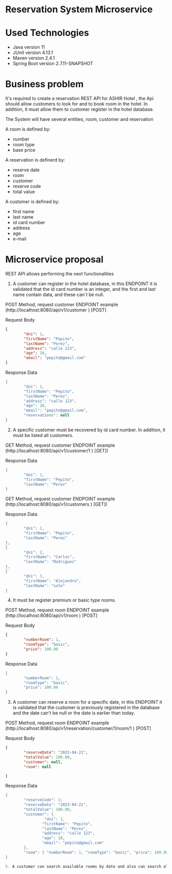 # Reservation System Microservice

# Used Technologies
- Java version 11
- JUnit version 4.13.1
- Maven version 2.4.1
- Spring Boot version 2.7.11-SNAPSHOT

# Business problem
It's required to create a reservation REST API for ASHIR Hotel , the Api should allow customers to look for and to book room in the hotel. In addition, it must allow them to customer register in the hotel database. 

The System will have several entities, room, customer and reservation

A room is defined by:
- number
- room type
- base price

A reservation is definerd by:
- reserve date
- room
- customer
- reserve code
- total value

A customer is defined by:
- first name
- last name
- id card number
- address
- age
- e-mail

# Microservice proposal

REST API allows performing the next functionalities

1. A customer can register in the hotel database, in this ENDPOINT it is validated that the id card number is an integer, and the first and last name contain data, and these can´t be null.

POST Method, request customer ENDPOINT example (http://localhost:8080/api/v1/customer ) [POST]

Request Body

```json
{
        "dni": 1,
        "firstName": "Pepito",
        "lastName": "Perez",
        "address": "calle 123",
        "age": 18,
        "email": "pepito@gmail.com"
}

```

Response Data

```java {.highlight .highlight-source-java .bg-black}
{
        "dni": 1,
        "firstName": "Pepito",
        "lastName": "Perez",
        "address": "calle 123",
        "age": 18,
        "email": "pepito@gmail.com",
        "reservations": null
}

```

2. A specific customer must be recovered by id card number. In addition, it must be listed all customers. 

GET Method, request customer ENDPOINT example (http://localhost:8080/api/v1/customer/1 ) [GET])

Response Data

```java {.highlight .highlight-source-java .bg-black}
{
        "dni": 1,
        "firstName": "Pepito",
        "lastName": "Perez"
}
```

GET Method, request customer ENDPOINT example (http://localhost:8080/api/v1/customers ) [GET])

Response Data

```java {.highlight .highlight-source-java .bg-black}
{
        "dni": 1,
        "firstName": "Pepito",
        "lastName": "Perez"
},
{
        "dni": 2,
        "firstName": "Carlos",
        "lastName": "Rodriguez"
},
{
        "dni": 3,
        "firstName": "Alejandro",
        "lastName": "soto"
}
```


4. It must be register premium or basic type rooms.

POST Method, request room ENDPOINT example (http://localhost:8080/api/v1/room ) [POST]

Request Body

```json
{
        "numberRoom": 1,
        "roomType": "basic",
        "price": 100.00
}

```

Response Data

```java {.highlight .highlight-source-java .bg-black}
{
        "numberRoom": 1,
        "roomType": "basic",
        "price": 100.00
}

```

3. A customer can reserve a room for a specific date, in this ENDPOINT it is validated that the customer is previously registered in the database and the date can't be null or the date is earlier than today.

POST Method, request room ENDPOINT example (http://localhost:8080/api/v1/reservation/customer/1/room/1 ) [POST]

Request Body

```json
{
        "reserveDate": "2023-04-21",
        "totalValue": 100.00,
        "customer": null,
        "room": null

}

```

Response Data

```java {.highlight .highlight-source-java .bg-black}
{
        "reserveCode": 1;
        "reserveDate": "2023-04-21",
        "totalValue": 100.00,
        "customer": {
                 "dni": 1,
                "firstName": "Pepito",
                "lastName": "Perez",
                "address": "calle 123",
                "age": 18,
                "email": "pepito@gmail.com"
        },
        "room": { "numberRoom": 1, "roomType": "basic", "price": 100.00}
}

5. A customer can search available rooms by date and also can search all available rooms that be premium, o that be basic on a specific date.
